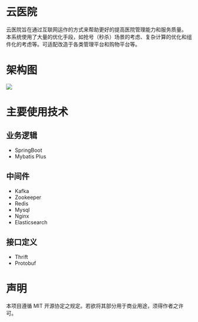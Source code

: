 # 云医院
云医院旨在通过互联网运作的方式来帮助更好的提高医院管理能力和服务质量。
本系统使用了大量的优化手段，如抢号（秒杀）场景的考虑、复杂计算的优化和组件化的考虑等。可适配改造于各类管理平台和购物平台等。
# 架构图
![](https://s2.ax1x.com/2019/12/20/QL5FMV.png)
# 主要使用技术

##  业务逻辑

- SpringBoot
- Mybatis Plus

## 中间件

- Kafka
- Zookeeper
- Redis
- Mysql
- Nginx
- Elasticsearch

## 接口定义

- Thrift
- Protobuf
# 声明

本项目遵循 MIT 开源协定之规定。若欲将其部分用于商业用途，须得作者之许可。